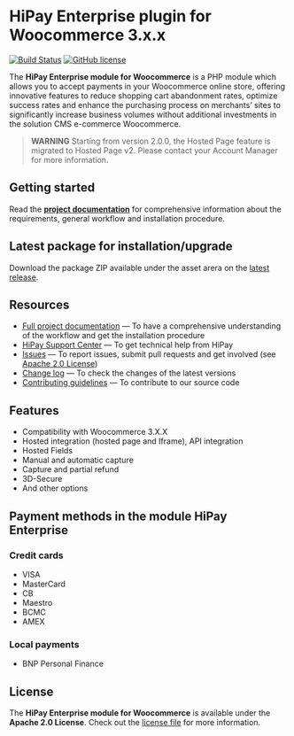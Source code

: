 # HiPay Enterprise plugin for Woocommerce 3.x.x

[![Build Status](https://hook.hipay.org/badge-ci/build/pi-ecommerce/hipay-enterprise-sdk-woocommerce/develop?service=github)]()
[![GitHub license](https://img.shields.io/badge/license-Apache%202-blue.svg)](https://raw.githubusercontent.com/hipay/hipay-enterprise-sdk-woocommerce/master/LICENSE.md)

The **HiPay Enterprise module for Woocommerce** is a PHP module which allows you to accept payments in your Woocommerce online store, offering innovative features to reduce shopping cart abandonment rates, optimize success rates and enhance the purchasing process on merchants’ sites to significantly increase business volumes without additional investments in the solution CMS e-commerce Woocommerce.

> **WARNING** Starting from version 2.0.0, the Hosted Page feature is migrated to Hosted Page v2. Please contact your Account Manager for more information.

## Getting started

Read the **[project documentation][doc-home]** for comprehensive information about the requirements, general workflow and installation procedure.

## Latest package for installation/upgrade 

Download the package ZIP available under the asset arera on the [latest release][lastest-release].

## Resources
- [Full project documentation][doc-home] — To have a comprehensive understanding of the workflow and get the installation procedure
- [HiPay Support Center][hipay-help] — To get technical help from HiPay
- [Issues][project-issues] — To report issues, submit pull requests and get involved (see [Apache 2.0 License][project-license])
- [Change log][project-changelog] — To check the changes of the latest versions
- [Contributing guidelines][project-contributing] — To contribute to our source code

## Features

- Compatibility with Woocommerce 3.X.X
- Hosted integration (hosted page and Iframe), API integration
- Hosted Fields
- Manual and automatic capture
- Capture and partial refund
- 3D-Secure
- And other options

## Payment methods in the module HiPay Enterprise

### Credit cards

- VISA
- MasterCard
- CB
- Maestro
- BCMC
- AMEX

### Local payments

- BNP Personal Finance

## License

The **HiPay Enterprise module for Woocommerce** is available under the **Apache 2.0 License**. Check out the [license file][project-license] for more information.

[doc-home]: https://developer.hipay.com/doc/hipay-enterprise-sdk-woocommerce/
[lastest-release]: https://github.com/hipay/hipay-enterprise-sdk-woocommerce/releases

[hipay-help]: http://help.hipay.com

[project-issues]: https://github.com/hipay/hipay-enterprise-sdk-woocommerce/issues
[project-license]: LICENSE.md
[project-changelog]: CHANGELOG.md
[project-contributing]: CONTRIBUTING.md
